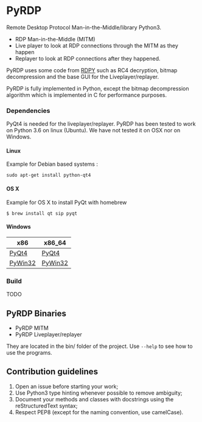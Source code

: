 # PyRDP

Remote Desktop Protocol Man-in-the-Middle/library Python3.

- RDP Man-in-the-Middle (MITM)
- Live player to look at RDP connections through the MITM as they happen
- Replayer to look at RDP connections after they happened.

PyRDP uses some code from [RDPY](https://github.com/citronneur/rdpy) such as RC4 decryption, bitmap 
decompression and the base GUI for the Liveplayer/replayer.

PyRDP is fully implemented in Python,
except the bitmap decompression algorithm which is implemented in C for performance purposes.

### Dependencies

PyQt4 is needed for the liveplayer/replayer.
PyRDP has been tested to work on Python 3.6 on linux (Ubuntu). 
We have not tested it on OSX nor on Windows.

#### Linux

Example for Debian based systems :
```
sudo apt-get install python-qt4
```

#### OS X
Example for OS X to install PyQt with homebrew
```
$ brew install qt sip pyqt
```

#### Windows

x86 | x86_64
----|-------
[PyQt4](http://sourceforge.net/projects/pyqt/files/PyQt4/PyQt-4.11.3/PyQt4-4.11.3-gpl-Py2.7-Qt4.8.6-x32.exe) | [PyQt4](http://sourceforge.net/projects/pyqt/files/PyQt4/PyQt-4.11.3/PyQt4-4.11.3-gpl-Py2.7-Qt4.8.6-x64.exe/download)
[PyWin32](http://sourceforge.net/projects/pywin32/files/pywin32/Build%20218/pywin32-218.win32-py2.7.exe/download) | [PyWin32](http://sourceforge.net/projects/pywin32/files/pywin32/Build%20218/pywin32-218.win-amd64-py2.7.exe/download)

### Build

TODO

## PyRDP Binaries

- PyRDP MITM
- PyRDP Liveplayer/replayer

They are located in the bin/ folder of the project. Use `--help` to see how to use the programs.

## Contribution guidelines

1. Open an issue before starting your work;
2. Use Python3 type hinting whenever possible to remove ambiguity;
3. Document your methods and classes with docstrings using the reStructuredText syntax;
4. Respect PEP8 (except for the naming convention, use camelCase).
